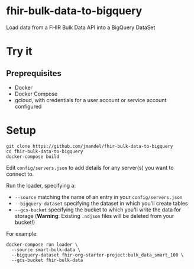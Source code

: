 # fhir-bulk-data-to-bigquery

Load data from a FHIR Bulk Data API into a BigQuery DataSet

# Try it

## Preprequisites

* Docker
* Docker Compose
* gcloud, with credentials for a user account or service account configured

# Setup

```
git clone https://github.com/jmandel/fhir-bulk-data-to-bigquery
cd fhir-bulk-data-to-bigquery
docker-compose build
```

Edit `config/servers.json` to add details for any server(s) you want to connect to.


Run the loader, specifying a:

* `--source` matching the name of an entry in your `config/servers.json`
* `--bigquery-dataset` specifying the dataset in which you'll create tables
* `--gcs-bucket` specifying the bucket to which you'll write the data for storage (**Warning**: Existing `.ndjson` files will be deleted from your bucket!)

For example:

```
docker-compose run loader \
  --source smart-bulk-data \
  --bigquery-dataset fhir-org-starter-project:bulk_data_smart_100 \
  --gcs-bucket fhir-bulk-data 
```

